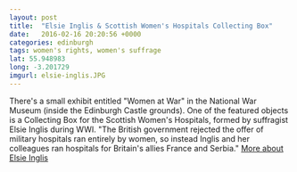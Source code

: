```yaml
---
layout: post
title:  "Elsie Inglis & Scottish Women's Hospitals Collecting Box"
date:   2016-02-16 20:20:56 +0000
categories: edinburgh
tags: women's rights, women's suffrage
lat: 55.948983
long: -3.201729
imgurl: elsie-inglis.JPG
---
```


There's a small exhibit entitled "Women at War" in the National War Museum (inside the Edinburgh Castle grounds). One of the featured objects is a Collecting Box for the Scottish Women's Hospitals, formed by suffragist Elsie Inglis during WWI. "The British government rejected the offer of military hospitals ran entirely by women, so instead Inglis and her colleagues ran hospitals for Britain's allies France and Serbia."
[More about Elsie Inglis](https://en.wikipedia.org/wiki/Elsie_Inglis)
